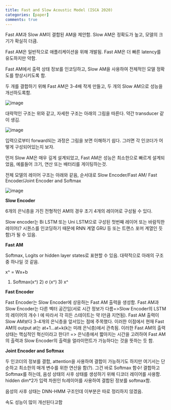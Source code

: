 ```yaml
---
title: Fast and Slow Acoustic Model (ISCA 2020)
categories: [paper]
comments: true
---
```

Fast AM과 Slow AM이 결합된 AM을 제안함. Slow AM은 정확도가 높고, 모델의 크기가 확실히 더큼.

Fast AM은 일반적으로 애플리케이션을 위해 개발됨. Fast AM은 더 빠른 latency를 유도하지만 약함.

Fast AM에서 출력 상태 정보를 인코딩하고, Slow AM을 사용하여 전체적인 모델 정확도를 향상시키도록 함.

두 개를 결합하기 위해 Fast AM은 3-4배 작게 만들고, 두 개의 Slow AM으로 성능을 개선하도록함.

![image](https://user-images.githubusercontent.com/33983084/110629201-40d40f80-81e7-11eb-92dd-4f09dce59d0b.png)

대략적인 구조는 위와 같고, 자세한 구조는 아래의 그림을 따른다. 약간 transducer 같이 생김.

![image](https://user-images.githubusercontent.com/33983084/110629270-547f7600-81e7-11eb-9550-8ecec0dfa50c.png)

입력으로부터 forward되는 과정은 그림을 보면 이해하기 쉽다. 그러면 각 인코더가 어떻게 구성되어있는지 보자.

먼저 Slow AM은 매우 깊게 설계되었고, Fast AM은 성능은 최소한으로 빠르게 설계되었음, 예를들어 크기, 연산 또는 배터리를 게이팅하는것.



전체 모델의 레이어 구조는 아래와 같음, 순서대로 Slow Encoder/Fast AM/ Fast Encoder/Joint Encoder and Softmax

![image](https://user-images.githubusercontent.com/33983084/110630464-b8566e80-81e8-11eb-951d-e3209f464dc8.png)

**Slow Encoder**

6개의 은닉층을 가진 전형적인 AM의 경우 초기 4개의 레이어로 구성될 수 있다.

Slow encoder는 Bi LSTM 또는 Uni LSTM으로 구성된 첫번째 레이어 또는 바람직한 레이어(? 시퀀스를 인코딩하기 때문에 RNN 계열 GRU 등 또는 트랜스 포머 계열인 듯 함)가 될 수 있음.



**Fast AM**

Softmax, Logits or hidden layer states로 표현할 수 있음. 대략적으로 아래의 구조 중 하나일 것 같음.

x^ = Wx+b

1) Softmax(x^)	2) σ (x^)	3) x^



 **Fast Encoder**

Fast Encoder는 Slow Encoder에 상응하는 Fast AM 출력을 생성함. Fast AM과 Slow Encoder는 다른 벡터 공간임(서로 시간 정보가 다름=>Slow Encoder의 LSTM의 레이어의 개수 l 에 따라서 각 히든 스테이트는 약 l만큼 지연됨). Fast AM 출력이 Slow AM보다 3-4개의 은닉층을 앞서있는 점에 주목했다. 이러한 이점에서 현재 Fast AM의 output at는 at+1...at+k(k는 미래 은닉층)에서 관측됨. 이러한 Fast AM의 출력 상태는 핵심적인 혁신이라고 한다!! => 은닉층에서 짧아지는 시간을 고려하여 Fast AM의 출력과 Slow Encoder의 출력을 얼라이먼트가 가능하다는 것을 뜻하는 듯 함.



**Joint Encoder and Softmax**

두 인코더의 정보를 결합, attention을 사용하여 결합이 가능하기도 하지만 여기서는 단순하고 최소한의 매개 변수를 위한 연산을 함(?). 그건 바로 Softmax 함수!  결합하고 Softmax를 하는데, 음성 상태의 사후 상태를 생성하기 위해 디코더 레이어를 사용함.  hidden dim*2가 입력 차원인 fc레이어를 사용하여 결합된 정보를 softmax함.

음성의 사후 상태는 DNN-HMM 구조인데 이부분은 따로 정리하지 않겠음.



속도 성능이 많이 개선된다고함